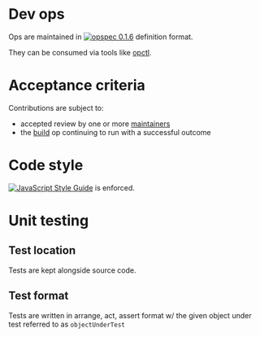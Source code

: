 # Dev ops

Ops are maintained in
[![opspec 0.1.6](https://img.shields.io/badge/opspec-0.1.6-brightgreen.svg?colorA=6b6b6b&colorB=fc16be)](https://opspec.io/0.1.6) definition
format.

They can be consumed via tools like [opctl](https://opctl.io).

# Acceptance criteria

Contributions are subject to:

- accepted review by one or more
  [maintainers](https://github.com/orgs/opctl/teams/maintainers/members)
- the [build](.opspec/build) op continuing to run with a successful
  outcome

# Code style

[![JavaScript Style Guide](https://img.shields.io/badge/code_style-standard-brightgreen.svg)](https://standardjs.com) is enforced.

# Unit testing

## Test location

Tests are kept alongside source code.

## Test format

Tests are written in arrange, act, assert format w/ the given object under test referred to as `objectUnderTest`
